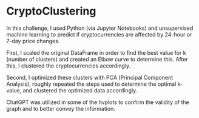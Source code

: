 # CryptoClustering

In this challenge, I used Python (via Jupyter Notebooks) and unsupervised machine learning to predict if cryptocurrencies are affected by 24-hour or 7-day price changes.

First, I scaled the original DataFrame in order to find the best value for k (number of clusters) and created an Elbow curve to determine this. After this, I clustered the cryptocurrencies accordingly.

Second, I optimized these clusters with PCA (Principal Component Analysis), roughly repeated the steps used to determine the optimal k-value, and clustered the optimized data accordingly.

ChatGPT was utilized in some of the hvplots to confirm the validity of the graph and to better convey the information.
